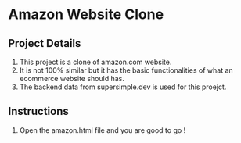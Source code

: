 # Amazon Website Clone
## Project Details
1. This project is a clone of amazon.com website. 
2. It is not 100% similar but it has the basic functionalities of what an ecommerce website should has.
3. The backend data from supersimple.dev is used for this proejct.

## Instructions
1. Open the amazon.html file and you are good to go !